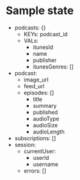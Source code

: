 # Sample state

* podcasts: {}
  * KEYs: podcast_id
  * VALs:
    * itunesId
    * name
    * publisher
    * itunesGenres: []
* podcast:
  * image_url
  * feed_url
  * episodes: []
    * title
    * summary
    * published
    * audioType
    * audioSize
    * audioLength
* subscriptions: []
* session:
  * currentUser:
    * userId
    * username
  * errors: []
